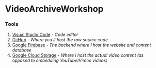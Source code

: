 # VideoArchiveWorkshop

### Tools
1. [Visual Studio Code](https://code.visualstudio.com/download) - *Code editor*
2. [GitHub](https://github.com/) - *Where you'll host the raw source code*
3. [Google Firebase](https://firebase.google.com) - *The backend where I host the website and content database*
4. [Google Cloud Storage](https://cloud.google.com/storage) - *Where I host the actual video content (as opposed to embedding YouTube/Vimeo videos)*
